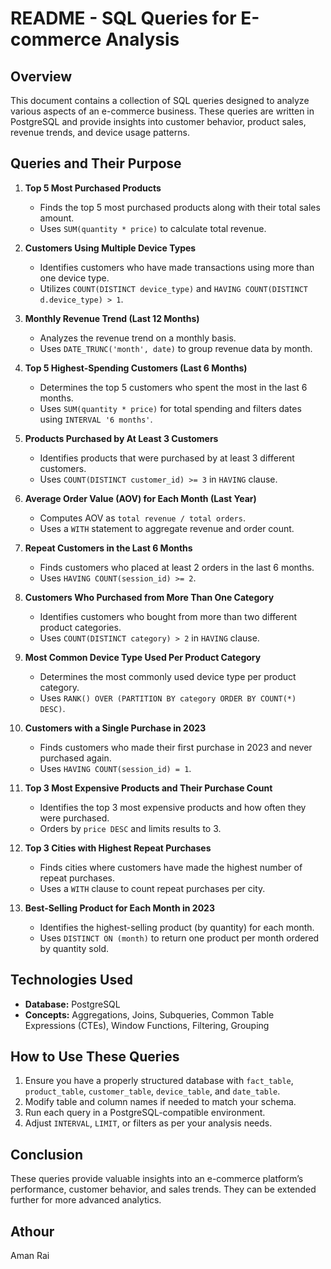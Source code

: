 # README - SQL Queries for E-commerce Analysis

## Overview
This document contains a collection of SQL queries designed to analyze various aspects of an e-commerce business. These queries are written in PostgreSQL and provide insights into customer behavior, product sales, revenue trends, and device usage patterns.

## Queries and Their Purpose

1. **Top 5 Most Purchased Products**
   - Finds the top 5 most purchased products along with their total sales amount.
   - Uses `SUM(quantity * price)` to calculate total revenue.

2. **Customers Using Multiple Device Types**
   - Identifies customers who have made transactions using more than one device type.
   - Utilizes `COUNT(DISTINCT device_type)` and `HAVING COUNT(DISTINCT d.device_type) > 1`.

3. **Monthly Revenue Trend (Last 12 Months)**
   - Analyzes the revenue trend on a monthly basis.
   - Uses `DATE_TRUNC('month', date)` to group revenue data by month.

4. **Top 5 Highest-Spending Customers (Last 6 Months)**
   - Determines the top 5 customers who spent the most in the last 6 months.
   - Uses `SUM(quantity * price)` for total spending and filters dates using `INTERVAL '6 months'`.

5. **Products Purchased by At Least 3 Customers**
   - Identifies products that were purchased by at least 3 different customers.
   - Uses `COUNT(DISTINCT customer_id) >= 3` in `HAVING` clause.

6. **Average Order Value (AOV) for Each Month (Last Year)**
   - Computes AOV as `total revenue / total orders`.
   - Uses a `WITH` statement to aggregate revenue and order count.

7. **Repeat Customers in the Last 6 Months**
   - Finds customers who placed at least 2 orders in the last 6 months.
   - Uses `HAVING COUNT(session_id) >= 2`.

8. **Customers Who Purchased from More Than One Category**
   - Identifies customers who bought from more than two different product categories.
   - Uses `COUNT(DISTINCT category) > 2` in `HAVING` clause.

9. **Most Common Device Type Used Per Product Category**
   - Determines the most commonly used device type per product category.
   - Uses `RANK() OVER (PARTITION BY category ORDER BY COUNT(*) DESC)`.

10. **Customers with a Single Purchase in 2023**
    - Finds customers who made their first purchase in 2023 and never purchased again.
    - Uses `HAVING COUNT(session_id) = 1`.

11. **Top 3 Most Expensive Products and Their Purchase Count**
    - Identifies the top 3 most expensive products and how often they were purchased.
    - Orders by `price DESC` and limits results to 3.

12. **Top 3 Cities with Highest Repeat Purchases**
    - Finds cities where customers have made the highest number of repeat purchases.
    - Uses a `WITH` clause to count repeat purchases per city.

13. **Best-Selling Product for Each Month in 2023**
    - Identifies the highest-selling product (by quantity) for each month.
    - Uses `DISTINCT ON (month)` to return one product per month ordered by quantity sold.

## Technologies Used
- **Database:** PostgreSQL
- **Concepts:** Aggregations, Joins, Subqueries, Common Table Expressions (CTEs), Window Functions, Filtering, Grouping

## How to Use These Queries
1. Ensure you have a properly structured database with `fact_table`, `product_table`, `customer_table`, `device_table`, and `date_table`.
2. Modify table and column names if needed to match your schema.
3. Run each query in a PostgreSQL-compatible environment.
4. Adjust `INTERVAL`, `LIMIT`, or filters as per your analysis needs.

## Conclusion
These queries provide valuable insights into an e-commerce platform’s performance, customer behavior, and sales trends. They can be extended further for more advanced analytics.

## Athour
Aman Rai

